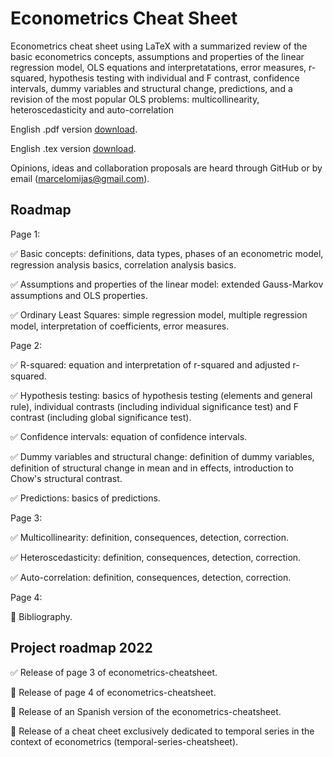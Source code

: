 # Econometrics Cheat Sheet

Econometrics cheat sheet using LaTeX with a summarized review of the basic econometrics concepts, assumptions and properties of the linear regression model, OLS equations and interpretatations, error measures, r-squared, hypothesis testing with individual and F contrast, confidence intervals, dummy variables and structural change, predictions, and a revision of the most popular OLS problems: multicollinearity, heteroscedasticity and auto-correlation

English .pdf version <a href="https://github.com/marcelomijas/econometrics-cheatsheet/raw/main/econometrics-cheatsheet/econometrics-cheatsheet-en.pdf">download</a>.

English .tex version <a href="https://github.com/marcelomijas/econometrics-cheatsheet/raw/main/econometrics-cheatsheet/econometrics-cheatsheet-en.tex">download</a>.

Opinions, ideas and collaboration proposals are heard through GitHub or by email (marcelomijas@gmail.com).

## Roadmap

Page 1:

:white_check_mark: Basic concepts: definitions, data types, phases of an econometric model, regression analysis basics, correlation analysis basics.

:white_check_mark: Assumptions and properties of the linear model: extended Gauss-Markov assumptions and OLS properties.

:white_check_mark: Ordinary Least Squares: simple regression model, multiple regression model, interpretation of coefficients, error measures.

Page 2:

:white_check_mark: R-squared: equation and interpretation of r-squared and adjusted r-squared.

:white_check_mark: Hypothesis testing: basics of hypothesis testing (elements and general rule), individual contrasts (including individual significance test) and F contrast (including global significance test).

:white_check_mark: Confidence intervals: equation of confidence intervals.

:white_check_mark: Dummy variables and structural change: definition of dummy variables, definition of structural change in mean and in effects, introduction to Chow's structural contrast.

:white_check_mark: Predictions: basics of predictions.

Page 3:

:white_check_mark: Multicollinearity: definition, consequences, detection, correction.

:white_check_mark: Heteroscedasticity: definition, consequences, detection, correction.

:white_check_mark: Auto-correlation: definition, consequences, detection, correction.

Page 4:

:construction: Bibliography.

## Project roadmap 2022

:white_check_mark: Release of page 3 of econometrics-cheatsheet.

:construction: Release of page 4 of econometrics-cheatsheet.

:construction: Release of an Spanish version of the econometrics-cheatsheet.

:construction: Release of a cheat cheet exclusively dedicated to temporal series in the context of econometrics (temporal-series-cheatsheet).
